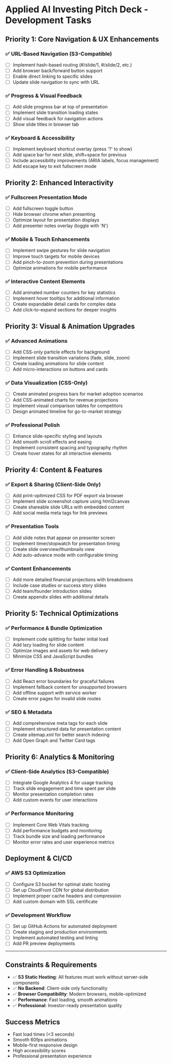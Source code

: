 # Applied AI Investing Pitch Deck - Development Tasks

## Priority 1: Core Navigation & UX Enhancements

### ✅ URL-Based Navigation (S3-Compatible)
- [ ] Implement hash-based routing (#/slide/1, #/slide/2, etc.)
- [ ] Add browser back/forward button support
- [ ] Enable direct linking to specific slides
- [ ] Update slide navigation to sync with URL

### ✅ Progress & Visual Feedback
- [ ] Add slide progress bar at top of presentation
- [ ] Implement slide transition loading states
- [ ] Add visual feedback for navigation actions
- [ ] Show slide titles in browser tab

### ✅ Keyboard & Accessibility
- [ ] Implement keyboard shortcut overlay (press '?' to show)
- [ ] Add space bar for next slide, shift+space for previous
- [ ] Include accessibility improvements (ARIA labels, focus management)
- [ ] Add escape key to exit fullscreen mode

## Priority 2: Enhanced Interactivity

### ✅ Fullscreen Presentation Mode
- [ ] Add fullscreen toggle button
- [ ] Hide browser chrome when presenting
- [ ] Optimize layout for presentation displays
- [ ] Add presenter notes overlay (toggle with 'N')

### ✅ Mobile & Touch Enhancements
- [ ] Implement swipe gestures for slide navigation
- [ ] Improve touch targets for mobile devices
- [ ] Add pinch-to-zoom prevention during presentations
- [ ] Optimize animations for mobile performance

### ✅ Interactive Content Elements
- [ ] Add animated number counters for key statistics
- [ ] Implement hover tooltips for additional information
- [ ] Create expandable detail cards for complex data
- [ ] Add click-to-expand sections for deeper insights

## Priority 3: Visual & Animation Upgrades

### ✅ Advanced Animations
- [ ] Add CSS-only particle effects for background
- [ ] Implement slide transition variations (fade, slide, zoom)
- [ ] Create loading animations for slide content
- [ ] Add micro-interactions on buttons and cards

### ✅ Data Visualization (CSS-Only)
- [ ] Create animated progress bars for market adoption scenarios
- [ ] Add CSS-animated charts for revenue projections
- [ ] Implement visual comparison tables for competitors
- [ ] Design animated timeline for go-to-market strategy

### ✅ Professional Polish
- [ ] Enhance slide-specific styling and layouts
- [ ] Add smooth scroll effects and easing
- [ ] Implement consistent spacing and typography rhythm
- [ ] Create hover states for all interactive elements

## Priority 4: Content & Features

### ✅ Export & Sharing (Client-Side Only)
- [ ] Add print-optimized CSS for PDF export via browser
- [ ] Implement slide screenshot capture using html2canvas
- [ ] Create shareable slide URLs with embedded content
- [ ] Add social media meta tags for link previews

### ✅ Presentation Tools
- [ ] Add slide notes that appear on presenter screen
- [ ] Implement timer/stopwatch for presentation timing
- [ ] Create slide overview/thumbnails view
- [ ] Add auto-advance mode with configurable timing

### ✅ Content Enhancements
- [ ] Add more detailed financial projections with breakdowns
- [ ] Include case studies or success story slides
- [ ] Add team/founder introduction slides
- [ ] Create appendix slides with additional details

## Priority 5: Technical Optimizations

### ✅ Performance & Bundle Optimization
- [ ] Implement code splitting for faster initial load
- [ ] Add lazy loading for slide content
- [ ] Optimize images and assets for web delivery
- [ ] Minimize CSS and JavaScript bundles

### ✅ Error Handling & Robustness
- [ ] Add React error boundaries for graceful failures
- [ ] Implement fallback content for unsupported browsers
- [ ] Add offline support with service worker
- [ ] Create error pages for invalid slide routes

### ✅ SEO & Metadata
- [ ] Add comprehensive meta tags for each slide
- [ ] Implement structured data for presentation content
- [ ] Create sitemap.xml for better search indexing
- [ ] Add Open Graph and Twitter Card tags

## Priority 6: Analytics & Monitoring

### ✅ Client-Side Analytics (S3-Compatible)
- [ ] Integrate Google Analytics 4 for usage tracking
- [ ] Track slide engagement and time spent per slide
- [ ] Monitor presentation completion rates
- [ ] Add custom events for user interactions

### ✅ Performance Monitoring
- [ ] Implement Core Web Vitals tracking
- [ ] Add performance budgets and monitoring
- [ ] Track bundle size and loading performance
- [ ] Monitor error rates and user experience metrics

## Deployment & CI/CD

### ✅ AWS S3 Optimization
- [ ] Configure S3 bucket for optimal static hosting
- [ ] Set up CloudFront CDN for global distribution
- [ ] Implement proper cache headers and compression
- [ ] Add custom domain with SSL certificate

### ✅ Development Workflow
- [ ] Set up GitHub Actions for automated deployment
- [ ] Create staging and production environments
- [ ] Implement automated testing and linting
- [ ] Add PR preview deployments

---

## Constraints & Requirements

- ✅ **S3 Static Hosting**: All features must work without server-side components
- ✅ **No Backend**: Client-side only functionality
- ✅ **Browser Compatibility**: Modern browsers, mobile-optimized
- ✅ **Performance**: Fast loading, smooth animations
- ✅ **Professional**: Investor-ready presentation quality

## Success Metrics

- Fast load times (<3 seconds)
- Smooth 60fps animations
- Mobile-first responsive design
- High accessibility scores
- Professional presentation experience